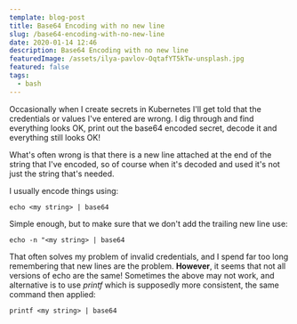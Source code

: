 ```yaml
---
template: blog-post
title: Base64 Encoding with no new line
slug: /base64-encoding-with-no-new-line
date: 2020-01-14 12:46
description: Base64 Encoding with no new line
featuredImage: /assets/ilya-pavlov-OqtafYT5kTw-unsplash.jpg
featured: false
tags:
  - bash
---
```


Occasionally when I create secrets in Kubernetes I'll get told that the credentials or values I've entered are wrong. I dig through and find everything looks OK, print out the base64 encoded secret, decode it and everything still looks OK!

<!--more-->

What's often wrong is that there is a new line attached at the end of the string that I've encoded, so of course when it's decoded and used it's not just the string that's needed.

I usually encode things using:

```
echo <my string> | base64
```

Simple enough, but to make sure that we don't add the trailing new line use:

```
echo -n "<my string> | base64
```

That often solves my problem of invalid credentials, and I spend far too long remembering that new lines are the problem. **However**, it seems that not all versions of echo are the same! Sometimes the above may not work, and alternative is to use _printf_ which is supposedly more consistent, the same command then applied:

```
printf <my string> | base64
```
